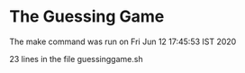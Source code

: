 # The Guessing Game
The make command was run on
Fri Jun 12 17:45:53 IST 2020

23
lines in the file guessinggame.sh
